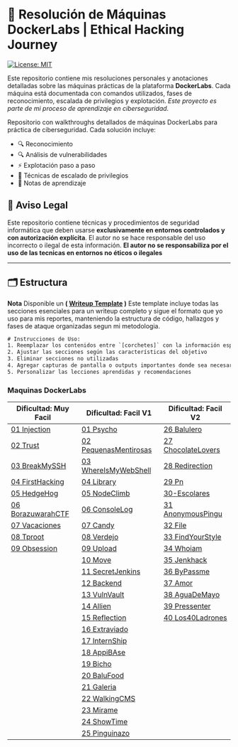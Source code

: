 
<h1> 🧠 Resolución de Máquinas DockerLabs | Ethical Hacking Journey</h1>

[![License: MIT](https://img.shields.io/badge/License-MIT-blue.svg)](https://opensource.org/licenses/MIT)

Este repositorio contiene mis resoluciones personales y anotaciones detalladas sobre las máquinas prácticas de la plataforma **DockerLabs**. Cada máquina está documentada con comandos utilizados, fases de reconocimiento, escalada de privilegios y explotación.
*Este proyecto es parte de mi proceso de aprendizaje en ciberseguridad.*

Repositorio con walkthroughs detallados de máquinas DockerLabs para práctica de ciberseguridad. Cada solución incluye:
- 🔍 Reconocimiento
- 🔍 Análisis de vulnerabilidades
- ⚡ Explotación paso a paso
- 🚀 Técnicas de escalado de privilegios
- 📌 Notas de aprendizaje

## 📜 Aviso Legal  
Este repositorio contiene técnicas y procedimientos de seguridad informática que deben usarse **exclusivamente en entornos controlados y con autorización explícita**. El autor no se hace responsable del uso incorrecto o ilegal de esta información.
**El autor no se responsabiliza por el uso de las tecnicas en entornos no éticos o ilegales**

---
## 🗂 Estructura
**Nota** Disponible un **( [Writeup Template](/00-Template.md) )** Este template incluye todas las secciones esenciales para un writeup completo y sigue el formato que yo uso para mis reportes, manteniendo la estructura de código, hallazgos y fases de ataque organizadas segun mi metodologia.

```txt
# Instrucciones de Uso:
1. Reemplazar los contenidos entre `[corchetes]` con la información específica de la máquina
2. Ajustar las secciones según las características del objetivo
3. Eliminar secciones no utilizadas
4. Agregar capturas de pantalla o outputs importantes donde sea necesario
5. Personalizar las lecciones aprendidas y recomendaciones
```

### Maquinas DockerLabs

| Dificultad: Muy Facil                                              | Dificultad: Facil V1                                                    | Dificultad: Facil V2                                               |
| ------------------------------------------------------------------ | ----------------------------------------------------------------------- | ------------------------------------------------------------------ |
| [01 Injection](01-DockerLabs/01-MyFacil/01-Injection.md)           | [01 Psycho](01-DockerLabs/02-Facil/01-Psycho.md)                        | [26 Balulero](01-DockerLabs/02-Facil/26-Balulero.md)               |
| [02 Trust](01-DockerLabs/01-MyFacil/02-Trust.md)                   | [02 PequenasMentirosas](01-DockerLabs/02-Facil/02-PequenasMentirosa.md) | [27 ChocolateLovers](01-DockerLabs/02-Facil/27-ChocolateLovers.md) |
| [03 BreakMySSH](01-DockerLabs/01-MyFacil/03-BreakMySSH.md)         | [03 WhereIsMyWebShell](01-DockerLabs/02-Facil/03-WhereIsMyWebShell.md)  | [28 Redirection](01-DockerLabs/02-Facil/28-Redirection.md)         |
| [04 FirstHacking](01-DockerLabs/01-MyFacil/04-FirstHacking.md)     | [04 Library](01-DockerLabs/02-Facil/04-Library.md)                      | [29 Pn](01-DockerLabs/02-Facil/29-Pn.md)                           |
| [05 HedgeHog](01-DockerLabs/01-MyFacil/05-HedgeHog.md)             | [05 NodeClimb](01-DockerLabs/02-Facil/05-NodeClimb.md)                  | [30-Escolares](01-DockerLabs/02-Facil/30-Escolares.md)             |
| [06 BorazuwarahCTF](01-DockerLabs/01-MyFacil/06-BorazuwarahCTF.md) | [06 ConsoleLog](01-DockerLabs/02-Facil/06-ConsoleLog.md)                | [31 AnonymousPingu](01-DockerLabs/02-Facil/31-AnonymousPingu.md)   |
| [07 Vacaciones](01-DockerLabs/01-MyFacil/07-Vacaciones.md)         | [07 Candy](01-DockerLabs/02-Facil/07-Candy.md)                          | [32 File](01-DockerLabs/02-Facil/32-File.md)                       |
| [08 Tproot](01-DockerLabs/01-MyFacil/08-Tproot.md)                 | [08 Verdejo](01-DockerLabs/02-Facil/08-Verdejo.md)                      | [33 FindYourStyle](01-DockerLabs/02-Facil/33-FindYourStyle.md)     |
| [09 Obsession](01-DockerLabs/01-MyFacil/09-Obsession.md)           | [09 Upload](01-DockerLabs/02-Facil/09-Upload.md)                        | [34 Whoiam](01-DockerLabs/02-Facil/34-Whoiam.md)                   |
|                                                                    | [10 Move](01-DockerLabs/02-Facil/10-Move.md)                            | [35 Jenkhack](01-DockerLabs/02-Facil/35-Jenkhack.md)               |
|                                                                    | [11 SecretJenkins](01-DockerLabs/02-Facil/11-SecretJenkins.md)          | [36 ByPassme](01-DockerLabs/02-Facil/36-ByPassme.md)               |
|                                                                    | [12 Backend](01-DockerLabs/02-Facil/12-Backend.md)                      | [37 Amor](01-DockerLabs/02-Facil/37-Amor.md)                       |
|                                                                    | [13 VulnVault](01-DockerLabs/02-Facil/13-VulnVault.md)                  | [38 AguaDeMayo](01-DockerLabs/02-Facil/38-AguaDeMayo.md)           |
|                                                                    | [14 Allien](01-DockerLabs/02-Facil/14-Allien.md)                        | [39 Pressenter](01-DockerLabs/02-Facil/39-Pressenter.md)           |
|                                                                    | [15 Reflection](01-DockerLabs/02-Facil/15-Reflection.md)                | [40 Los40Ladrones](01-DockerLabs/02-Facil/40-Los40Ladrones.md)     |
|                                                                    | [16 Extraviado](01-DockerLabs/02-Facil/16-Extraviado.md)                |                                                                    |
|                                                                    | [17 InternShip](01-DockerLabs/02-Facil/17-InternShip.md)                |                                                                    |
|                                                                    | [18 AppiBAse](01-DockerLabs/02-Facil/18-AppiBAse.md)                    |                                                                    |
|                                                                    | [19 Bicho](01-DockerLabs/02-Facil/19-Bicho.md)                          |                                                                    |
|                                                                    | [20 BaluFood](01-DockerLabs/02-Facil/20-BaluFood.md)                    |                                                                    |
|                                                                    | [21 Galeria](01-DockerLabs/02-Facil/21-Galeria.md)                      |                                                                    |
|                                                                    | [22 WalkingCMS](01-DockerLabs/02-Facil/22-WalkingCMS.md)                |                                                                    |
|                                                                    | [23 Mirame](01-DockerLabs/02-Facil/23-Mirame.md)                        |                                                                    |
|                                                                    | [24 ShowTime](01-DockerLabs/02-Facil/24-ShowTime.md)                    |                                                                    |
|                                                                    | [25 Pinguinazo](01-DockerLabs/02-Facil/25-Pinguinazo.md)                |                                                                    |
